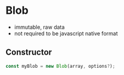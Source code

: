 # Blob

- immutable, raw data
- not required to be javascript native format

## Constructor

```js
const myBlob = new Blob(array, options?);
```